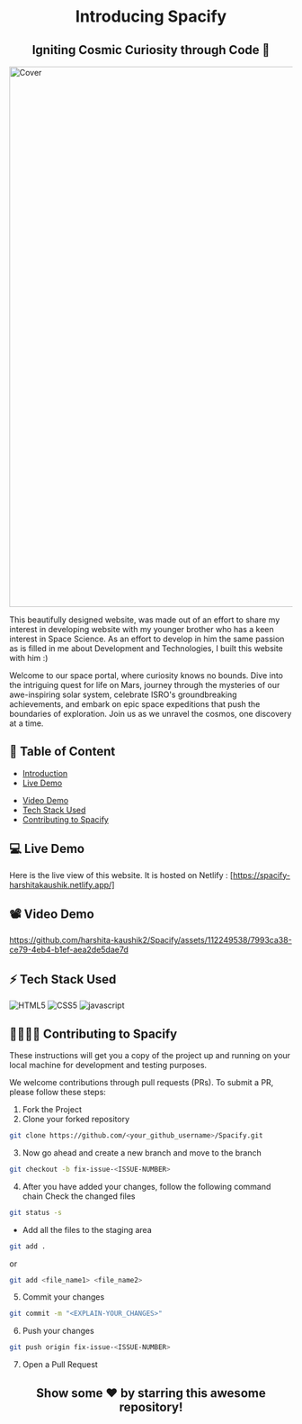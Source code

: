 <h1 align="center" font-size="12">Introducing Spacify</h1>
<h2 align="center" font-size="10">Igniting Cosmic Curiosity through Code 🚀</h2>

<img width="960" alt="Cover" src="https://github.com/harshita-kaushik2/Spacify/assets/112249538/ee63725c-da8b-4bcd-baa8-b89bee719a02">

This beautifully designed website, was made out of an effort to share my interest in developing website with my younger brother who has a keen interest in Space Science. As an effort to develop in him the same passion as is filled in me about Development and Technologies, I built this website with him :)

Welcome to our space portal, where curiosity knows no bounds. Dive into the intriguing quest for life on Mars, journey through the mysteries of our awe-inspiring solar system, celebrate ISRO's groundbreaking achievements, and embark on epic space expeditions that push the boundaries of exploration. Join us as we unravel the cosmos, one discovery at a time.

## 📃 Table of Content
- [Introduction](#Introduction)
- [Live Demo](#)
* [Video Demo](#)
* [Tech Stack Used](#)
* [Contributing to Spacify](#)

## 💻 Live Demo
Here is the live view of this website. It is hosted on Netlify : [https://spacify-harshitakaushik.netlify.app/]

## 📽️ Video Demo
https://github.com/harshita-kaushik2/Spacify/assets/112249538/7993ca38-ce79-4eb4-b1ef-aea2de5dae7d


## ⚡ Tech Stack Used

![HTML5](https://img.shields.io/badge/HTML5-E34F26?style=for-the-badge&logo=html5&logoColor=white)
![CSS5](https://img.shields.io/badge/CSS3-1572B6?style=for-the-badge&logo=css3&logoColor=white)
![javascript](https://img.shields.io/badge/javascript-F7DF1E?style=for-the-badge&logo=javascript&logoColor=black)

## 🫱🏻‍🫲🏻 Contributing to Spacify
These instructions will get you a copy of the project up and running on your local machine for development and testing purposes.

We welcome contributions through pull requests (PRs). To submit a PR, please follow these steps:

1. Fork the Project
2. Clone your forked repository

```sh
git clone https://github.com/<your_github_username>/Spacify.git
```

3. Now go ahead and create a new branch and move to the branch

```sh
git checkout -b fix-issue-<ISSUE-NUMBER>
```

4. After you have added your changes, follow the following command chain
   Check the changed files

```sh
git status -s
```

- Add all the files to the staging area

```sh
git add .
```

or

```sh
git add <file_name1> <file_name2>
```

5. Commit your changes

```sh
git commit -m "<EXPLAIN-YOUR_CHANGES>"
```

6. Push your changes

```sh
git push origin fix-issue-<ISSUE-NUMBER>
```

7. Open a Pull Request


<h2 align="center" font-size="10">Show some ❤️ by starring this awesome repository!</h2>
